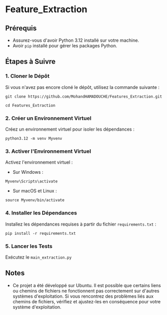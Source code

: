 # Feature_Extraction

## Prérequis

- Assurez-vous d'avoir Python 3.12 installé sur votre machine.
- Avoir `pip` installé pour gérer les packages Python.

## Étapes à Suivre

### 1. Cloner le Dépôt

Si vous n'avez pas encore cloné le dépôt, utilisez la commande suivante :

```
git clone https://github.com/MohandHAMADOUCHE/Features_Extraction.git

cd Features_Extraction
```

### 2. Créer un Environnement Virtuel

Créez un environnement virtuel pour isoler les dépendances :

```
python3.12 -m venv Myvenv
```

### 3. Activer l'Environnement Virtuel

Activez l'environnement virtuel :

- Sur Windows :

```
Myvenv\Scripts\activate
```

- Sur macOS et Linux :

```
source Myvenv/bin/activate
```

### 4. Installer les Dépendances

Installez les dépendances requises à partir du fichier `requirements.txt` :

```
pip install -r requirements.txt
```

### 5. Lancer les Tests

Exécutez le `main_extraction.py`

## Notes

- Ce projet a été développé sur Ubuntu. Il est possible que certains liens ou chemins de fichiers ne fonctionnent pas correctement sur d'autres systèmes d'exploitation. Si vous rencontrez des problèmes liés aux chemins de fichiers, vérifiez et ajustez-les en conséquence pour votre système d'exploitation.

